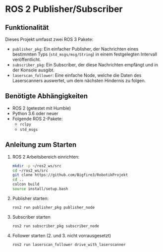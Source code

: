 # ROS 2 Publisher/Subscriber

## **Funktionalität**
Dieses Projekt umfasst zwei ROS 3 Pakete:
- `publisher_pkg`: Ein einfacher Publisher, der Nachrichten eines bestimmten Typs (`std_msgs/msg/String`) in einem festgelegten Intervall veröffentlicht.
- `subscriber_pkg`: Ein Subscriber, der diese Nachrichten empfängt und in der Konsole ausgibt.
- `laserscan_follower`: Eine einfache Node, welche die Daten des Laserscanners auswertet, um dem nächsten Hindernis zu folgen.

## **Benötigte Abhängigkeiten**
- ROS 2 (getestet mit Humble)
- Python 3.6 oder neuer
- Folgende ROS 2-Pakete:
  - `rclpy`
  - `std_msgs`

## **Anleitung zum Starten**
1. ROS 2 Arbeitsbereich einrichten:
    ```bash
    mkdir -p ~/ros2_ws/src
    cd ~/ros2_ws/src
    git clone https://github.com/Bigfire3/RobotikProjekt
    cd ..
    colcon build
    source install/setup.bash

2. Publisher starten:
    ```bash
    ros2 run publisher_pkg publisher_node
3. Subscriber starten
    ```bash
    ros2 run subscriber_pkg subscriber_node
4. Follower starten (2. und 3. nicht vorrausgesetzt)
    ```bash
    ros2 run laserscan_follower drive_with_laserscanner
